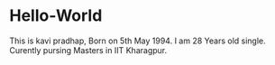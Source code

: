# Hello-World
This is kavi pradhap, Born on 5th May 1994. I am 28 Years old single. Curently pursing Masters in IIT Kharagpur.

